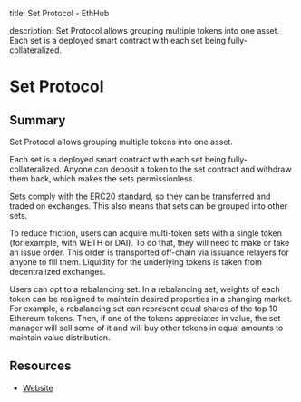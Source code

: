 title: Set Protocol - EthHub

description: Set Protocol allows grouping multiple tokens into one asset. Each set is a deployed smart contract with each set being fully-collateralized.

# Set Protocol

## Summary

Set Protocol allows grouping multiple tokens into one asset.

Each set is a deployed smart contract with each set being fully-collateralized. Anyone can deposit a token to the set contract and withdraw them back, which makes the sets permissionless.

Sets comply with the ERC20 standard, so they can be transferred and traded on exchanges. This also means that sets can be grouped into other sets.

To reduce friction, users can acquire multi-token sets with a single token \(for example, with WETH or DAI\). To do that, they will need to make or take an issue order. This order is transported off-chain via issuance relayers for anyone to fill them. Liquidity for the underlying tokens is taken from decentralized exchanges.

Users can opt to a rebalancing set. In a rebalancing set, weights of each token can be realigned to maintain desired properties in a changing market. For example, a rebalancing set can represent equal shares of the top 10 Ethereum tokens. Then, if one of the tokens appreciates in value, the set manager will sell some of it and will buy other tokens in equal amounts to maintain value distribution.

## Resources

* [Website](https://www.tokensets.com/)

